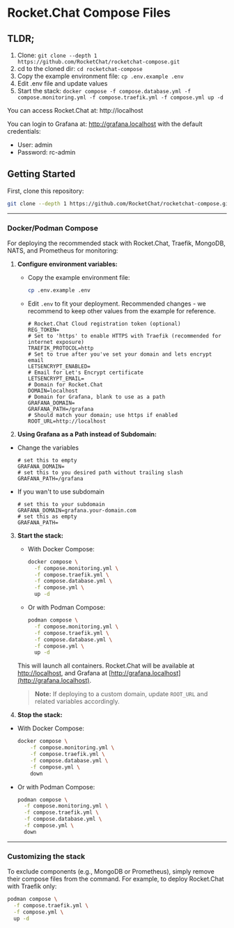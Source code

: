 
# Rocket.Chat Compose Files

## TLDR;

1. Clone: `git clone --depth 1 https://github.com/RocketChat/rocketchat-compose.git`
2. cd to the cloned dir: `cd rocketchat-compose`
3. Copy the example environment file: `cp .env.example .env`
4. Edit .env file and update values
5. Start the stack: `docker compose -f compose.database.yml -f compose.monitoring.yml -f compose.traefik.yml -f compose.yml up -d`

You can access Rocket.Chat at: http://localhost

You can login to Grafana at: http://grafana.localhost with the default credentials:
* User: admin
* Password: rc-admin

## Getting Started

First, clone this repository:

```bash
git clone --depth 1 https://github.com/RocketChat/rocketchat-compose.git
```

---


### Docker/Podman Compose


For deploying the recommended stack with Rocket.Chat, Traefik, MongoDB, NATS, and Prometheus for monitoring:

1. **Configure environment variables:**
   - Copy the example environment file:
     ```bash
     cp .env.example .env
     ```
   - Edit `.env` to fit your deployment. Recommended changes - we recommend to keep other values from the example for reference.
     ```env
     # Rocket.Chat Cloud registration token (optional)
     REG_TOKEN=
     # Set to 'https' to enable HTTPS with Traefik (recommended for internet exposure)
     TRAEFIK_PROTOCOL=http
     # Set to true after you've set your domain and lets encrypt email
     LETSENCRYPT_ENABLED=
     # Email for Let's Encrypt certificate
     LETSENCRYPT_EMAIL=
     # Domain for Rocket.Chat
     DOMAIN=localhost
     # Domain for Grafana, blank to use as a path
     GRAFANA_DOMAIN=
     GRAFANA_PATH=/grafana
     # Should match your domain; use https if enabled
     ROOT_URL=http://localhost
     ```

2. **Using Grafana as a Path instead of Subdomain:**
  - Change the variables
    ```env
    # set this to empty
    GRAFANA_DOMAIN=
    # set this to you desired path without trailing slash
    GRAFANA_PATH=/grafana
    ```
  - If you wan't to use subdomain
    ```env
    # set this to your subdomain
    GRAFANA_DOMAIN=grafana.your-domain.com
    # set this as empty
    GRAFANA_PATH=
    ```

3. **Start the stack:**
   - With Docker Compose:
     ```bash
     docker compose \
       -f compose.monitoring.yml \
       -f compose.traefik.yml \
       -f compose.database.yml \
       -f compose.yml \
       up -d
     ```
   - Or with Podman Compose:
     ```bash
     podman compose \
       -f compose.monitoring.yml \
       -f compose.traefik.yml \
       -f compose.database.yml \
       -f compose.yml \
       up -d
     ```

   This will launch all containers. Rocket.Chat will be available at [http://localhost](http://localhost), and Grafana at [http://grafana.localhost](http://grafana.localhost).
   > **Note:** If deploying to a custom domain, update `ROOT_URL` and related variables accordingly.

4. **Stop the stack:**
  - With Docker Compose:
    ```bash
    docker compose \
        -f compose.monitoring.yml \
        -f compose.traefik.yml \
        -f compose.database.yml \
        -f compose.yml \
        down
    ```
  - Or with Podman Compose:
     ```bash
     podman compose \
       -f compose.monitoring.yml \
       -f compose.traefik.yml \
       -f compose.database.yml \
       -f compose.yml \
       down
     ```

---

### Customizing the stack

To exclude components (e.g., MongoDB or Prometheus), simply remove their compose files from the command. For example, to deploy Rocket.Chat with Traefik only:

```bash
podman compose \
  -f compose.traefik.yml \
  -f compose.yml \
  up -d
```
